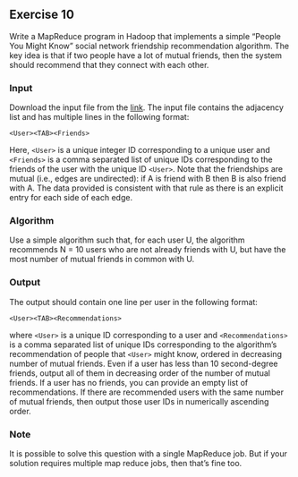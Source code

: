 ## Exercise 10

Write a MapReduce program in Hadoop that implements a simple “People You Might Know” social network friendship recommendation algorithm. The key idea is that if two people have a lot of mutual friends, then the system should recommend that they connect with each other.

### Input

Download the input file from the 
[link](../../data/soc-LiveJournal1Adj.txt).
The input file contains the adjacency list and has multiple lines in the following format:    <User><TAB><Friends>Here, `<User>` is a unique integer ID corresponding to a unique user and `<Friends>` is a comma separated list of unique IDs corresponding to the friends of the user with the unique ID `<User>`. Note that the friendships are mutual (i.e., edges are undirected): if A is friend with B then B is also friend with A. The data provided is consistent with that rule as there is an explicit entry for each side of each edge.### Algorithm

Use a simple algorithm such that, for each user U, the algorithm recommends N = 10 users who are not already friends with U, but have the most number of mutual friends in common with U.
### Output

The output should contain one line per user in the following format:    <User><TAB><Recommendations>where `<User>` is a unique ID corresponding to a user and `<Recommendations>` is a comma separated list of unique IDs corresponding to the algorithm’s recommendation of people that `<User>` might know, ordered in decreasing number of mutual friends. Even if a user has less than 10 second-degree friends, output all of them in decreasing order of the number of mutual friends. If a user has no friends, you can provide an empty list of recommendations. If there are recommended users with the same number of mutual friends, then output those user IDs in numerically ascending order.
### Note

It is possible to solve this question with a single MapReduce job. But if your solution requires multiple map reduce jobs, then that’s fine too.
